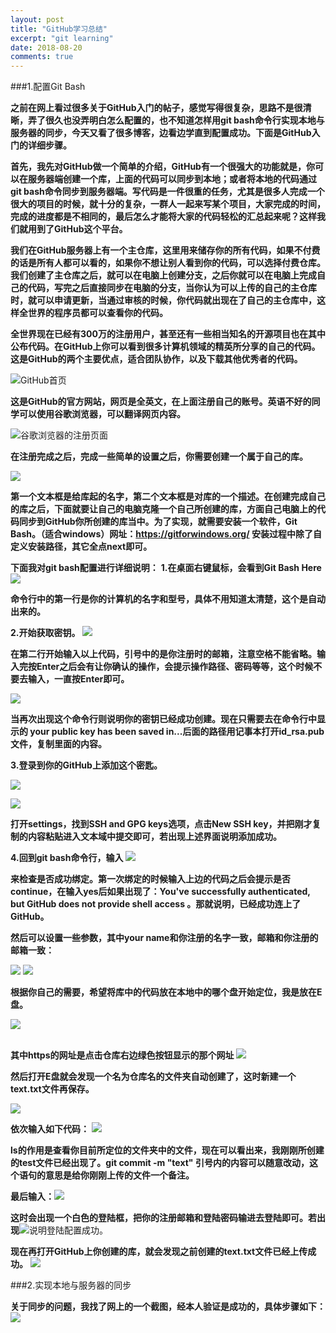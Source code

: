 ```yaml
---
layout: post
title: "GitHub学习总结"
excerpt: "git learning"
date: 2018-08-20
comments: true
---
```


###1.配置Git Bash

**之前在网上看过很多关于GitHub入门的帖子，感觉写得很复杂，思路不是很清晰，弄了很久也没弄明白怎么配置的，也不知道怎样用git bash命令行实现本地与服务器的同步，今天又看了很多博客，边看边学直到配置成功。下面是GitHub入门的详细步骤。**

**首先，我先对GitHub做一个简单的介绍，GitHub有一个很强大的功能就是，你可以在服务器端创建一个库，上面的代码可以同步到本地；或者将本地的代码通过git bash命令同步到服务器端。写代码是一件很重的任务，尤其是很多人完成一个很大的项目的时候，就十分的复杂，一群人一起来写某个项目，大家完成的时间，完成的进度都是不相同的，最后怎么才能将大家的代码轻松的汇总起来呢？这样我们就用到了GitHub这个平台。**

**我们在GitHub服务器上有一个主仓库，这里用来储存你的所有代码，如果不付费的话是所有人都可以看的，如果你不想让别人看到你的代码，可以选择付费仓库。我们创建了主仓库之后，就可以在电脑上创建分支，之后你就可以在电脑上完成自己的代码，写完之后直接同步在电脑的分支，当你认为可以上传的自己的主仓库时，就可以申请更新，当通过审核的时候，你代码就出现在了自己的主仓库中，这样全世界的程序员都可以查看你的代码。**

**全世界现在已经有300万的注册用户，甚至还有一些相当知名的开源项目也在其中公布代码。在GitHub上你可以看到很多计算机领域的精英所分享的自己的代码。这是GitHub的两个主要优点，适合团队协作，以及下载其他优秀者的代码。**

![GitHub首页](https://upload-images.jianshu.io/upload_images/3193147-8348124b8a783aff.png?imageMogr2/auto-orient/strip%7CimageView2/2/w/1240)

**这是GitHub的官方网站，网页是全英文，在上面注册自己的账号。英语不好的同学可以使用谷歌浏览器，可以翻译网页内容。**

![谷歌浏览器的注册页面](https://upload-images.jianshu.io/upload_images/3193147-212a922e3c04e5f2.png?imageMogr2/auto-orient/strip%7CimageView2/2/w/1240)

**在注册完成之后，完成一些简单的设置之后，你需要创建一个属于自己的库。**

![](https://upload-images.jianshu.io/upload_images/3193147-ab055f6640ea7025.png?imageMogr2/auto-orient/strip%7CimageView2/2/w/1240)

**第一个文本框是给库起的名字，第二个文本框是对库的一个描述。在创建完成自己的库之后，下面就要让自己的电脑克隆一个自己所创建的库，方面自己电脑上的代码同步到GitHub你所创建的库当中。为了实现，就需要安装一个软件，Git Bash。（适合windows）网址：https://gitforwindows.org/   安装过程中除了自定义安装路径，其它全点next即可。**

**下面我对git bash配置进行详细说明：**
**1.在桌面右键鼠标，会看到Git Bash Here**
![](https://upload-images.jianshu.io/upload_images/3193147-4875245466eb6d39.png?imageMogr2/auto-orient/strip%7CimageView2/2/w/1240)

**命令行中的第一行是你的计算机的名字和型号，具体不用知道太清楚，这个是自动出来的。**

**2.开始获取密钥。**
![](https://upload-images.jianshu.io/upload_images/3193147-90cec29fe14bca86.png?imageMogr2/auto-orient/strip%7CimageView2/2/w/1240)

**在第二行开始输入以上代码，引号中的是你注册时的邮箱，注意空格不能省略。输入完按Enter之后会有让你确认的操作，会提示操作路径、密码等等，这个时候不要去输入，一直按Enter即可。**

![](https://upload-images.jianshu.io/upload_images/3193147-235045cd0fdca375.png?imageMogr2/auto-orient/strip%7CimageView2/2/w/1240)

**当再次出现这个命令行则说明你的密钥已经成功创建。现在只需要去在命令行中显示的 your public key has been saved in...后面的路径用记事本打开id_rsa.pub文件，复制里面的内容。**

**3.登录到你的GitHub上添加这个密匙。**

![](https://upload-images.jianshu.io/upload_images/3193147-22f8acc1575a3a40.png?imageMogr2/auto-orient/strip%7CimageView2/2/w/1240)

![](https://upload-images.jianshu.io/upload_images/3193147-161a88fe3092e77f.png?imageMogr2/auto-orient/strip%7CimageView2/2/w/1240)

**打开settings，找到SSH and GPG keys选项，点击New SSH key，并把刚才复制的内容粘贴进入文本域中提交即可，若出现上述界面说明添加成功。**

**4.回到git bash命令行，输入**
![](https://upload-images.jianshu.io/upload_images/3193147-768f8042d9298c7f.png?imageMogr2/auto-orient/strip%7CimageView2/2/w/1240)

**来检查是否成功绑定。第一次绑定的时候输入上边的代码之后会提示是否continue，在输入yes后如果出现了：You've successfully authenticated, but GitHub does not provide shell access 。那就说明，已经成功连上了GitHub。**

**然后可以设置一些参数，其中your name和你注册的名字一致，邮箱和你注册的邮箱一致：**

![](https://upload-images.jianshu.io/upload_images/3193147-0f53cfec8016ed94.png?imageMogr2/auto-orient/strip%7CimageView2/2/w/1240)
![](https://upload-images.jianshu.io/upload_images/3193147-20992cd47dbaca38.png?imageMogr2/auto-orient/strip%7CimageView2/2/w/1240)

**根据你自己的需要，希望将库中的代码放在本地中的哪个盘开始定位，我是放在E盘。**

![](https://upload-images.jianshu.io/upload_images/3193147-191f91e62394f685.png?imageMogr2/auto-orient/strip%7CimageView2/2/w/1240)

 <br/>**其中https的网址是点击仓库右边绿色按钮显示的那个网址** ![](https://upload-images.jianshu.io/upload_images/3193147-f309e7847f82ac7b.png?imageMogr2/auto-orient/strip%7CimageView2/2/w/1240)

**然后打开E盘就会发现一个名为仓库名的文件夹自动创建了，这时新建一个text.txt文件再保存。**

![](https://upload-images.jianshu.io/upload_images/3193147-ca756307726c3d46.png?imageMogr2/auto-orient/strip%7CimageView2/2/w/1240)

**依次输入如下代码：**
![](https://upload-images.jianshu.io/upload_images/3193147-f03088d7cf3afb7e.png?imageMogr2/auto-orient/strip%7CimageView2/2/w/1240)

**ls的作用是查看你目前所定位的文件夹中的文件，现在可以看出来，我刚刚所创建的test文件已经出现了。git commit -m "text"  引号内的内容可以随意改动，这个语句的意思是给你刚刚上传的文件一个备注。**

**最后输入：**![](https://upload-images.jianshu.io/upload_images/3193147-bcba818255a60d3b.png?imageMogr2/auto-orient/strip%7CimageView2/2/w/1240)

**这时会出现一个白色的登陆框，把你的注册邮箱和登陆密码输进去登陆即可。若出现**![](https://upload-images.jianshu.io/upload_images/3193147-479e7c6a09349143.png?imageMogr2/auto-orient/strip%7CimageView2/2/w/1240)说明登陆配置成功。

**现在再打开GitHub上你创建的库，就会发现之前创建的text.txt文件已经上传成功。**
![](https://upload-images.jianshu.io/upload_images/3193147-148d44aea1254de8.png?imageMogr2/auto-orient/strip%7CimageView2/2/w/1240)

###2.实现本地与服务器的同步

**关于同步的问题，我找了网上的一个截图，经本人验证是成功的，具体步骤如下：**
![](https://upload-images.jianshu.io/upload_images/3193147-210ce8e87487b0fa.png?imageMogr2/auto-orient/strip%7CimageView2/2/w/1240)
